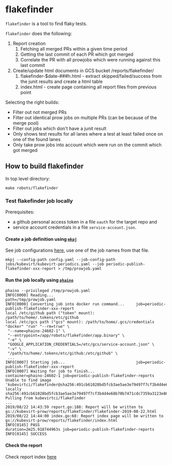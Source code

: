 flakefinder
===========

`flakefinder` is a tool to find flaky tests.

`flakefinder` does the following:

1. Report creation
    1. Fetching all merged PRs within a given time period
    2. Getting the last commit of each PR which got merged
    3. Correlate the PR with all prowjobs which were running against this last commit
2. Create/update html documents in GCS bucket /reports/flakefinder/
    1. flakefinder-$date-###h.html - extract skipped/failed/success from the junit results and create a html table
    2. index.html - create page containing all report files from previous point

Selecting the right builds:

- Filter out not merged PRs
- Filter out identical prow jobs on multiple PRs (can be because of the merge pool)
- Filter out jobs which don't have a junit result
- Only shows test results for all lanes where a test at least failed once on one of the found lanes
- Only take prow jobs into account which were run on the commit which got merged

How to build flakefinder
-------------------------

In top level directory:

    make robots/flakefinder

### Test flakefinder job locally

Prerequisites:
- a github personal access token in a file `oauth` for the target repo and 
- service account credentials in a file `service-account.json`.

#### Create a job definition using [`mkpj`](https://github.com/kubernetes/test-infra/tree/master/prow/cmd/mkpj)

See job configurations [here](/github/ci/prow/files/jobs/kubevirt/kubevirt/kubevirt-periodics.yaml), use one of the job names from that file.

    mkpj --config-path config.yaml --job-config-path jobs/kubevirt/kubevirt-periodics.yaml --job periodic-publish-flakefinder-xxx-report > /tmp/prowjob.yaml

#### Run the job locally using [`phaino`](https://github.com/kubernetes/test-infra/tree/master/prow/cmd/phaino) 

    phaino --privileged /tmp/prowjob.yaml
    INFO[0000] Reading...                                    path=/tmp/prowjob.yaml
    INFO[0000] Converting job into docker run command...     job=periodic-publish-flakefinder-xxx-report
    local /etc/github path ("token" mount): /path/to/home/.tokens/etc/github
    local /etc/gcs path ("gcs" mount): /path/to/home/.gcs/credentials
    "docker" "run" "--rm=true" \
     "--name=phaino-24602-1" \
     "--entrypoint=/app/robots/flakefinder/app.binary" \                        
     "-e" \                                                                     
     "GOOGLE_APPLICATION_CREDENTIALS=/etc/gcs/service-account.json" \
     "-v" \
     "/path/to/home/.tokens/etc/github:/etc/github" \
     ...
    INFO[0007] Starting job...                               job=periodic-publish-flakefinder-xxx-report
    INFO[0007] Waiting for job to finish...                  container=phaino-24602-1 job=periodic-publish-flakefinder-reports                                                                    
    Unable to find image 'kubevirtci/flakefinder@sha256:491cb61028bd5fcb3ae5ae3e79497f7cf3b4d4e68b70b7471cdc7359a3123e86' locally                                                                 
    sha256:491cb61028bd5fcb3ae5ae3e79497f7cf3b4d4e68b70b7471cdc7359a3123e86: Pulling from kubevirtci/flakefinder                                                                                  
    ...
    2019/08/22 14:43:59 report.go:188: Report will be written to gs://kubevirt-prow/reports/flakefinder/flakefinder-2019-08-22.html                                                               
    2019/08/22 14:44:00 index.go:68: Report index page will be written to gs://kubevirt-prow/reports/flakefinder/index.html                                                                       
    INFO[0145] PASS                                          duration=2m25.918744963s job=periodic-publish-flakefinder-reports                                                                    
    INFO[0145] SUCCESS

#### Check the report

Check report index [here](https://storage.googleapis.com/kubevirt-prow/reports/flakefinder/index.html)
